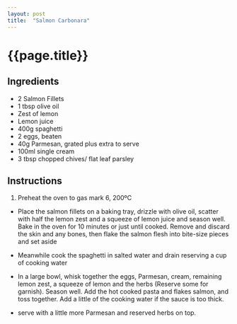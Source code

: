 ```yaml
---
layout: post
title:  "Salmon Carbonara"
---
```


# {{page.title}}

## Ingredients
* 2 Salmon Fillets
* 1 tbsp olive oil
* Zest of lemon
* Lemon juice
* 400g spaghetti
* 2 eggs, beaten
* 40g Parmesan, grated plus extra to serve
* 100ml single cream
* 3 tbsp chopped chives/ flat leaf parsley


## Instructions
1. Preheat the oven to gas mark 6, 200ºC

* Place the salmon fillets on a baking tray, drizzle with olive oil, scatter with half the lemon zest and a squeeze of lemon juice and season well. Bake in the oven for 10 minutes or just until cooked. Remove and discard the skin and any bones, then flake the salmon flesh into bite-size pieces and set aside

* Meanwhile cook the spaghetti in salted water and drain reserving a cup of cooking water

* In a large bowl, whisk together the eggs, Parmesan, cream, remaining lemon zest, a squeeze of lemon and the herbs (Reserve some for garnish). Season well. Add the hot cooked pasta and flakes salmon, and toss together. Add a little of the cooking water if the sauce is too thick.

* serve with a little more Parmesan and reserved herbs on top.
